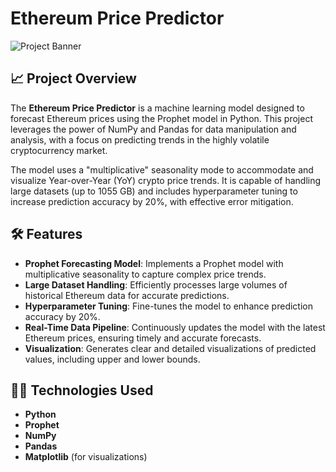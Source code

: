# Ethereum Price Predictor

![Project Banner](./assets/ethpredictor_banner.png)

## 📈 Project Overview

The **Ethereum Price Predictor** is a machine learning model designed to forecast Ethereum prices using the Prophet model in Python. This project leverages the power of NumPy and Pandas for data manipulation and analysis, with a focus on predicting trends in the highly volatile cryptocurrency market.

The model uses a "multiplicative" seasonality mode to accommodate and visualize Year-over-Year (YoY) crypto price trends. It is capable of handling large datasets (up to 1055 GB) and includes hyperparameter tuning to increase prediction accuracy by 20%, with effective error mitigation.

## 🛠️ Features

- **Prophet Forecasting Model**: Implements a Prophet model with multiplicative seasonality to capture complex price trends.
- **Large Dataset Handling**: Efficiently processes large volumes of historical Ethereum data for accurate predictions.
- **Hyperparameter Tuning**: Fine-tunes the model to enhance prediction accuracy by 20%.
- **Real-Time Data Pipeline**: Continuously updates the model with the latest Ethereum prices, ensuring timely and accurate forecasts.
- **Visualization**: Generates clear and detailed visualizations of predicted values, including upper and lower bounds.

## 🧑‍💻 Technologies Used

- **Python**
- **Prophet**
- **NumPy**
- **Pandas**
- **Matplotlib** (for visualizations)
